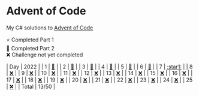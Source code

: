 # Advent of Code

My C# solutions to [Advent of Code](https://adventofcode.com/)

:star: Completed Part 1 </br>
:star2: Completed Part 2 </br>
:x: Challenge not yet completed </br>

| Day   | 2022                              |
| 1     | [:star2:](AoC2022/Day01/Day01.cs) |
| 2     | [:star2:](AoC2022/Day02/Day02.cs) |
| 3     | [:star2:](AoC2022/Day03/Day03.cs) |
| 4     | [:star2:](AoC2022/Day04/Day04.cs) |
| 5     | [:star2:](AoC2022/Day05/Day05.cs) |
| 6     | [:star2:](AoC2022/Day06/Day06.cs) |
| 7     | [:star1:](AoC2022/Day07/Day07.cs) |
| 8     | [:x:](AoC2022/Day08/Day08.cs) |
| 9     | [:x:](AoC2022/Day09/Day09.cs) |
| 10    | [:x:](AoC2022/Day10/Day10.cs) |
| 11    | [:x:](AoC2022/Day11/Day11.cs) |
| 12    | [:x:](AoC2022/Day12/Day12.cs) |
| 13    | [:x:](AoC2022/Day13/Day13.cs) |
| 14    | [:x:](AoC2022/Day14/Day14.cs) |
| 15    | [:x:](AoC2022/Day15/Day15.cs) |
| 16    | [:x:](AoC2022/Day16/Day16.cs) |
| 17    | [:x:](AoC2022/Day17/Day17.cs) |
| 18    | [:x:](AoC2022/Day18/Day18.cs) |
| 19    | [:x:](AoC2022/Day19/Day19.cs) |
| 20    | [:x:](AoC2022/Day20/Day20.cs) |
| 21    | [:x:](AoC2022/Day21/Day21.cs) |
| 22    | [:x:](AoC2022/Day22/Day22.cs) |
| 23    | [:x:](AoC2022/Day23/Day23.cs) |
| 24    | [:x:](AoC2022/Day24/Day24.cs) |
| 25    | [:x:](AoC2022/Day25/Day25.cs) |
| Total | 13/50 |

